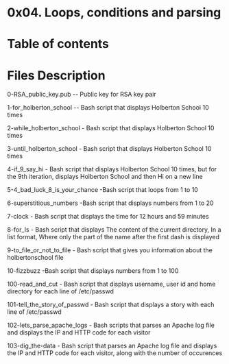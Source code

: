 # 0x04. Loops, conditions and parsing

# Table of contents

# Files	Description

0-RSA_public_key.pub	-- Public key for RSA key pair

1-for_holberton_school --	Bash script that displays Holberton School 10 times

2-while_holberton_school -	Bash script that displays Holberton School 10 times

3-until_holberton_school -	Bash script that displays Holberton School 10 times

4-if_9_say_hi -	Bash script that displays Holberton School 10 times, but for the 9th iteration, displays Holberton School and then Hi on a new line

5-4_bad_luck_8_is_your_chance	-Bash script that loops from 1 to 10

6-superstitious_numbers	-Bash script that displays numbers from 1 to 20

7-clock -	Bash script that displays the time for 12 hours and 59 minutes

8-for_ls	- Bash script that displays The content of the current directory, In a list format, Where only the part of the name after the first dash is displayed

9-to_file_or_not_to_file	- Bash script that gives you information about the holbertonschool file

10-fizzbuzz	 -Bash script that displays numbers from 1 to 100

100-read_and_cut	- Bash script that displays username, user id and home directory for each line of /etc/passwd

101-tell_the_story_of_passwd	- Bash script that displays a story with each line of /etc/passwd

102-lets_parse_apache_logs -	Bash scripts that parses an Apache log file and displays the IP and HTTP code for each visitor

103-dig_the-data	- Bash script that parses an Apache log file and displays the IP and HTTP code for each visitor, along with the number of occurences
